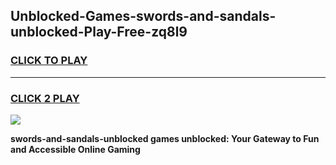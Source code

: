 
## Unblocked-Games-swords-and-sandals-unblocked-Play-Free-zq8l9
<h3>
<a href="https://premium76.site?title=swords-and-sandals-unblocked&ref=21A">CLICK TO PLAY</a></h3>
<hr>

<h3>
<a href="https://premium76.site?title=swords-and-sandals-unblocked&ref=21A">CLICK 2 PLAY</a>
  
</h3>

<a href="https://premium76.site?title=swords-and-sandals-unblocked&ref=21A"><img src="https://clearcache.store/games.png"></a>


**swords-and-sandals-unblocked games unblocked: Your Gateway to Fun and Accessible Online Gaming**
